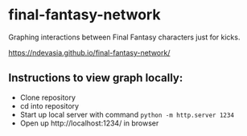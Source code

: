 # final-fantasy-network
Graphing interactions between Final Fantasy characters just for kicks.

https://ndevasia.github.io/final-fantasy-network/

## Instructions to view graph locally:
- Clone repository
- cd into repository
- Start up local server with command `python -m http.server 1234`
- Open up http://localhost:1234/ in browser
